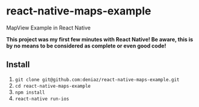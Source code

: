 # react-native-maps-example
MapView Example in React Native

**This project was my first few minutes with React Native! Be aware, this is by no means to be considered as complete or even good code!**

## Install
1. `git clone git@github.com:deniaz/react-native-maps-example.git`
2. `cd react-native-maps-example`
3. `npm install`
4. `react-native run-ios`
